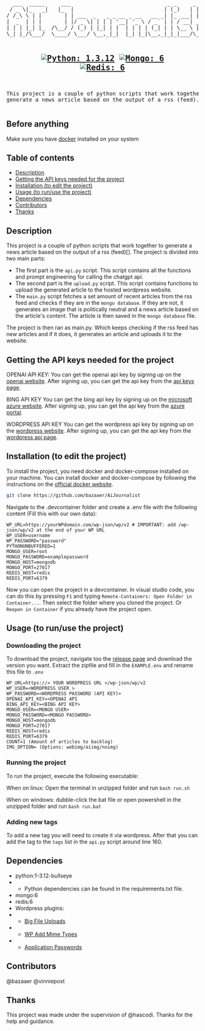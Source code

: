 <div align="center">
<pre>
  ___  _____     ___                              _ _     _   
 / _ \|_   _|   |_  |                            | (_)   | |  
/ /_\ \ | |       | | ___  _   _ _ __ _ __   __ _| |_ ___| |_ 
|  _  | | |       | |/ _ \| | | | '__| '_ \ / _` | | / __| __|
| | | |_| |_  /\__/ / (_) | |_| | |  | | | | (_| | | \__ \ |_ 
\_| |_/\___/  \____/ \___/ \__,_|_|  |_| |_|\__,_|_|_|___/\__|
                                                              
[![Python: 1.3.12](https://img.shields.io/badge/Python-3.12.bullseye-blue)](https://hub.docker.com/layers/library/python/3.12-bullseye/images/sha256-c820d5e7133d9017e324fc31988e243dca9f4e72721733c34f86b46b340aa5b7?context=explore) [![Mongo: 6](https://img.shields.io/badge/Mongo-6-green)](https://hub.docker.com/layers/library/mongo/6/images/sha256-7b3b3b3b1) [![Redis: 6](https://img.shields.io/badge/Redis-6-red)](https://hub.docker.com/layers/library/redis/6/images/sha256-7b3b3b3b1)
----
This project is a couple of python scripts that work together to generate
a news article based on the output of a rss (feed). 
</pre>
</div>

## Before anything
Make sure you have [docker](https://www.docker.com/) installed on your system

## Table of contents

- [Description](#Description)
- [Getting the API keys needed for the project](#getting-the-api-keys-needed-for-the-project)
- [Installation (to edit the project)](#installation-to-edit-the-project)
- [Usage (to run/use the project)](#usage-to-runuse-the-project)
- [Dependencies](#Dependencies)
- [Contributors](#Contributors)
- [Thanks](#Thanks)

## Description

This project is a couple of python scripts that work together to generate a news article based on the output of a rss (feed)[]. The project is divided into two main parts:

- The first part is the `api.py` script. This script contains all the functions and prompt engineering for calling the chatgpt api.
- The second part is the `upload.py` script. This script contains functions to upload the generated article to the hosted wordpress website.
- The `main.py` script fetches a set amount of recent articles from the rss feed and checks if they are in the `mongo database`. If they are not, it generates an image that is politically neutral and a news article based on the article's content. The article is then saved in the `mongo database` file.

The project is then ran as main.py. Which keeps checking if the rss feed has new articles and if it does, it generates an article and uploads it to the website.

## Getting the API keys needed for the project

OPENAI API KEY: You can get the openai api key by signing up on the [openai website](https://platform.openai.com/signup). After signing up, you can get the api key from the [api keys page](https://platform.openai.com/account/api-keys).

BING API KEY
You can get the bing api key by signing up on the [microsoft azure website](https://azure.microsoft.com/en-us/). After signing up, you can get the api key from the [azure portal](https://portal.azure.com/).

WORDPRESS API KEY
You can get the wordpress api key by signing up on the [wordpress website](https://wordpress.com/). After signing up, you can get the api key from the [wordpress api page](https://developer.wordpress.com/apps/new/).

## Installation (to edit the project)

To install the project, you need docker and docker-compose installed on your machine. You can install docker and docker-compose by following the instructions on the [official docker website](https://docs.docker.com/get-docker/).

```bash
git clone https://github.com/bazaaer/AiJournalist
```

Navigate to the .devcontainer folder and create a .env file with the following content (Fill this with our own data):

```env
WP_URL=https://yourWPdomain.com/wp-json/wp/v2 # IMPORTANT: add /wp-json/wp/v2 at the end of your WP URL
WP_USER=username
WP_PASSWORD="password"
PYTHONUNBUFFERED=1
MONGO_USER=root
MONGO_PASSWORD=examplepassword
MONGO_HOST=mongodb
MONGO_PORT=27017
REDIS_HOST=redis
REDIS_PORT=6379
```

Now you can open the project in a devcontainer. In visual studio code, you can do this by pressing `F1` and typing `Remote-Containers: Open Folder in Container...`. Then select the folder where you cloned the project. Or `Reopen in Container` if you already have the project open.

## Usage (to run/use the project)

### Downloading the project

To download the project, navigate too the [release page](https://github.com/bazaaer/AiJournalist/releases) and download the version you want.
Extract the zipfile and fill in the `EXAMPLE.env` and rename this file to `.env`

```env
WP_URL=https://< YOUR WORDPRESS URL >/wp-json/wp/v2
WP_USER=<WORDPRESS USER >
WP_PASSWORD=<WORDPRESS PASSWORD (API KEY)>
OPENAI_API_KEY=<OPENAI API
BING_API_KEY=<BING API KEY>
MONGO_USER=<MONGO USER>
MONGO_PASSWORD=<MONGO PASSWORD>
MONGO_HOST=mongodb
MONGO_PORT=27017
REDIS_HOST=redis
REDIS_PORT=6379
COUNT=1 (Amount of articles to backlog)
IMG_OPTION= (Options: webimg/aiimg/noimg)
```

### Running the project

To run the project, execute the following executable:

When on linux: 
Open the terminal in unzipped folder and run `bash run.sh`

When on windows:
dubble-click the bat file or open powershell in the unzipped folder and run `bash run.bat`

### Adding new tags

To add a new tag you will need to create it via wordpress. After that you can add the tag to the `tags` list in the `api.py` script around line 160.

## Dependencies

- python:1-3.12-bullseye 
- - Python dependencies can be found in the requirements.txt file.
- mongo:6 
- redis:6 
- Wordpress plugins:
- - [Big File Uploads ](https://infiniteuploads.com/support/?utm_source=bfu_plugin&utm_medium=plugin&utm_campaign=bfu_plugin&utm_term=support&utm_content=meta)
- - [WP Add Mime Types ](https://wordpress.org/plugins/wp-add-mime-types/)
- - [Application Passwords ](https://wordpress.org/plugins/application-passwords/)

## Contributors

@bazaaer
@vinniepost

## Thanks

This project was made under the supervision of @hascodi. Thanks for the help and guidance.
